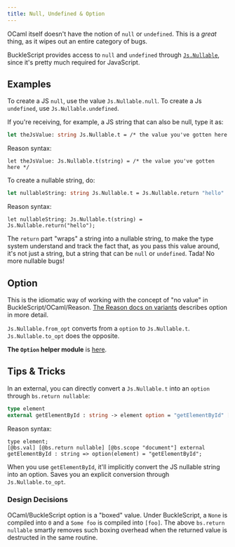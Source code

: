 ```yaml
---
title: Null, Undefined & Option
---
```


OCaml itself doesn't have the notion of `null` or `undefined`. This is a _great_ thing, as it wipes out an entire category of bugs.

BuckleScript provides access to `null` and `undefined` through [`Js.Nullable`](https://bucklescript.github.io/bucklescript/api/Js.Nullable.html), since it's pretty much required for JavaScript.

## Examples

To create a JS `null`, use the value `Js.Nullable.null`. To create a Js `undefined`, use `Js.Nullable.undefined`.

If you're receiving, for example, a JS string that can also be null, type it as:

```ocaml
let theJsValue: string Js.Nullable.t = /* the value you've gotten here */
```

Reason syntax:

```reason
let theJsValue: Js.Nullable.t(string) = /* the value you've gotten here */
```

To create a nullable string, do:

```ocaml
let nullableString: string Js.Nullable.t = Js.Nullable.return "hello"
```

Reason syntax:

```reason
let nullableString: Js.Nullable.t(string) = Js.Nullable.return("hello");
```

The `return` part "wraps" a string into a nullable string, to make the type system understand and track the fact that, as you pass this value around, it's not just a string, but a string that can be `null` or `undefined`. Tada! No more nullable bugs!

## Option

This is the idiomatic way of working with the concept of "no value" in BuckleScript/OCaml/Reason. [The Reason docs on variants](https://reasonml.github.io/docs/en/variant.html) describes option in more detail.

`Js.Nullable.from_opt` converts from a `option` to `Js.Nullable.t`. `Js.Nullable.to_opt` does the opposite.

**The `Option` helper module** is [here](https://bucklescript.github.io/bucklescript/api/Js.Option.html).

## Tips & Tricks

In an external, you can directly convert a `Js.Nullable.t` into an `option` through `bs.return nullable`:

```ocaml
type element
external getElementById : string -> element option = "getElementById" [@@bs.val][@@bs.scope "document"][@@bs.return nullable]
```

Reason syntax:

```reason
type element;
[@bs.val] [@bs.return nullable] [@bs.scope "document"] external getElementById : string => option(element) = "getElementById";
```

When you use `getElementById`, it'll implicitly convert the JS nullable string into an option. Saves you an explicit conversion through `Js.Nullable.to_opt`.

### Design Decisions

OCaml/BuckleScript option is a "boxed" value. Under BuckleScript, a `None` is compiled into `0` and a `Some foo` is compiled into `[foo]`. The above `bs.return nullable` smartly removes such boxing overhead when the returned value is destructed in the same routine.
